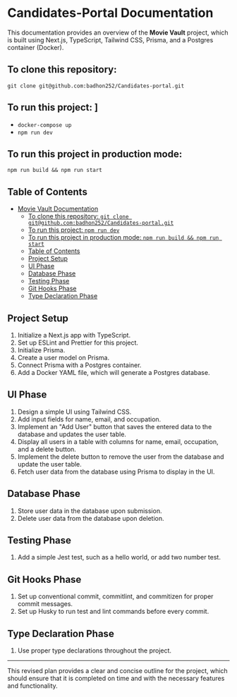 # Candidates-Portal Documentation

This documentation provides an overview of the **Movie Vault** project, which is built using Next.js, TypeScript, Tailwind CSS, Prisma, and a Postgres container (Docker).

## To clone this repository: 
```git clone git@github.com:badhon252/Candidates-portal.git```

## To run this project: ]
- ```docker-compose up```
- ```npm run dev```

## To run this project in production mode: 
```npm run build && npm run start```

## Table of Contents

- [Movie Vault Documentation](#movie-vault-documentation)
  - [To clone this repository: `git clone git@github.com:badhon252/Candidates-portal.git`](#to-clone-this-repository-git-clone-gitgithubcombadhon252candidates-portalgit)
  - [To run this project: `npm run dev`](#to-run-this-project-npm-run-dev)
  - [To run this project in production mode: `npm run build && npm run start`](#to-run-this-project-in-production-mode-npm-run-build--npm-run-start)
  - [Table of Contents](#table-of-contents)
  - [Project Setup](#project-setup)
  - [UI Phase](#ui-phase)
  - [Database Phase](#database-phase)
  - [Testing Phase](#testing-phase)
  - [Git Hooks Phase](#git-hooks-phase)
  - [Type Declaration Phase](#type-declaration-phase)

## Project Setup

1. Initialize a Next.js app with TypeScript.
2. Set up ESLint and Prettier for this project.
3. Initialize Prisma.
4. Create a user model on Prisma.
5. Connect Prisma with a Postgres container.
6. Add a Docker YAML file, which will generate a Postgres database.

## UI Phase

1. Design a simple UI using Tailwind CSS.
2. Add input fields for name, email, and occupation.
3. Implement an "Add User" button that saves the entered data to the database and updates the user table.
4. Display all users in a table with columns for name, email, occupation, and a delete button.
5. Implement the delete button to remove the user from the database and update the user table.
6. Fetch user data from the database using Prisma to display in the UI.

## Database Phase

1. Store user data in the database upon submission.
2. Delete user data from the database upon deletion.

## Testing Phase

1. Add a simple Jest test, such as a hello world, or add two number test.

## Git Hooks Phase

1. Set up conventional commit, commitlint, and commitizen for proper commit messages.
2. Set up Husky to run test and lint commands before every commit.

## Type Declaration Phase

1. Use proper type declarations throughout the project.

---

This revised plan provides a clear and concise outline for the project, which should ensure that it is completed on time and with the necessary features and functionality.
